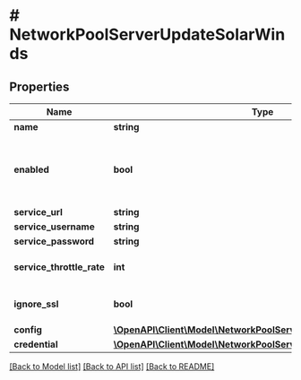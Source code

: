 # # NetworkPoolServerUpdateSolarWinds

## Properties

Name | Type | Description | Notes
------------ | ------------- | ------------- | -------------
**name** | **string** | Name | [optional]
**enabled** | **bool** | Can be used to enable / disable the network pool server. | [optional] [default to true]
**service_url** | **string** | URL | [optional]
**service_username** | **string** | Username | [optional]
**service_password** | **string** | Password | [optional]
**service_throttle_rate** | **int** | Throttle Rate | [optional] [default to 0]
**ignore_ssl** | **bool** | Disable SSL SNI Verification | [optional]
**config** | [**\OpenAPI\Client\Model\NetworkPoolServerCreateBluecatConfig**](NetworkPoolServerCreateBluecatConfig.md) |  | [optional]
**credential** | [**\OpenAPI\Client\Model\NetworkPoolServerCreateBluecatCredential**](NetworkPoolServerCreateBluecatCredential.md) |  | [optional]

[[Back to Model list]](../../README.md#models) [[Back to API list]](../../README.md#endpoints) [[Back to README]](../../README.md)
